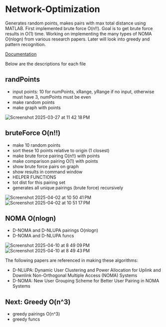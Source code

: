 # Network-Optimization

Generates random points, makes pairs with max total distance using MATLAB.
First implemented brute force O(n!!). Goal is to get brute force results in O(1) time.
Working on implementing the many types of NOMA O(nlogn) from various research papers.
Later will look into greedy and pattern recognition.

[Documentation](https://docs.google.com/document/d/14G8pNsJsSaJc02iIsvGAqQGKgUyCtUJMqTkqEhJl50w/edit?tab=t.0)

Below are the descriptions for each file

## randPoints
- input points: 10 for numPoints, xRange, yRange if no input, otherwise must have 3, numPoints must be even
- make random points
- make graph with points

![Screenshot 2025-03-27 at 11 42 18 PM](https://github.com/user-attachments/assets/dfbb2514-e76c-43be-807a-58a706660a95)

## bruteForce O(n!!)
- make 10 random points
- sort these 10 points relative to origin (1 closest)
- make brute force pairing O(n!!) with points
- make comparison pairing O(1) with points
- show brute force pairs on graph
- show results in command window
- HELPER FUNCTIONS
- tot dist for this pairing set
- generates all unique pairings (brute force) recursively

![Screenshot 2025-04-02 at 10 50 41 PM](https://github.com/user-attachments/assets/97da6207-e9d2-405a-8aba-593c031a6759)
![Screenshot 2025-04-02 at 10 51 17 PM](https://github.com/user-attachments/assets/40f38a49-3171-4887-9beb-e5b4ebd6b69b)

## NOMA O(nlogn)
- D-NOMA and D-NLUPA pairings O(nlogn)
- D-NOMA and D-NLUPA funcs

![Screenshot 2025-04-10 at 8 49 09 PM](https://github.com/user-attachments/assets/e9e0b290-4219-4a70-a545-3a340577bf78)
![Screenshot 2025-04-10 at 8 49 43 PM](https://github.com/user-attachments/assets/d9226d26-2d58-4a40-a5c4-5dbd48ef4bf3)

The following papers are referenced in making these algorithms:
- D-NLUPA: Dynamic User Clustering and Power Allocation for Uplink and Downlink Non-Orthogonal Multiple Access (NOMA) Systems
- D-NOMA: New User Grouping Scheme for Better User Pairing in NOMA Systems

## Next: Greedy O(n^3)
- greedy pairings O(n^3)
- greedy funcs

